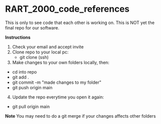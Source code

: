 # RART_2000_code_references
This is only to see code that each other is working on. This is NOT yet the final repo for our software.

**Instructions**
1. Check your email and accept invite
2. Clone repo to your local pc:
   - git clone (ssh)
3. Make changes to your own folders locally, then:
  - cd into repo
  - git add .
  - git commit -m "made changes to my folder"
  - git push origin main
4. Update the repo everytime you open it again:
  - git pull origin main

**Note**
You may need to do a git merge if your changes affects other folders
